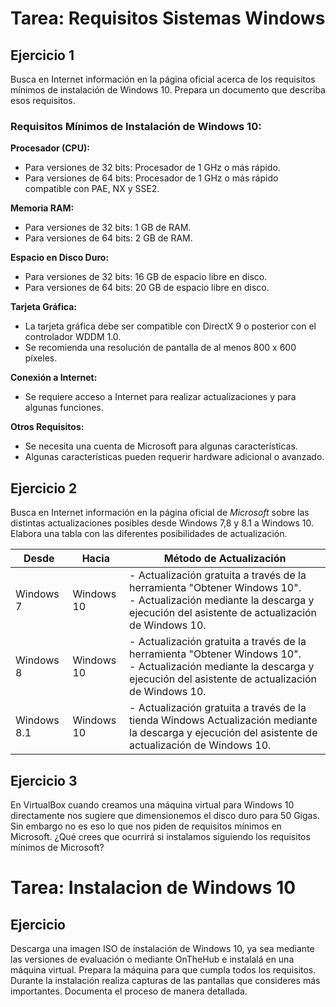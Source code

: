 
# Tarea: Requisitos Sistemas Windows

## Ejercicio 1

Busca en Internet información en la página oficial acerca de los requisitos mínimos de instalación de Windows 10. Prepara un documento que describa esos requisitos.

### Requisitos Mínimos de Instalación de Windows 10:

 **Procesador (CPU):**
   - Para versiones de 32 bits: Procesador de 1 GHz o más rápido.
   - Para versiones de 64 bits: Procesador de 1 GHz o más rápido compatible con PAE, NX y SSE2.

 **Memoria RAM:**
   - Para versiones de 32 bits: 1 GB de RAM.
   - Para versiones de 64 bits: 2 GB de RAM.

 **Espacio en Disco Duro:**
   - Para versiones de 32 bits: 16 GB de espacio libre en disco.
   - Para versiones de 64 bits: 20 GB de espacio libre en disco.

 **Tarjeta Gráfica:**
   - La tarjeta gráfica debe ser compatible con DirectX 9 o posterior con el controlador WDDM 1.0.
   - Se recomienda una resolución de pantalla de al menos 800 x 600 píxeles.

 **Conexión a Internet:**
   - Se requiere acceso a Internet para realizar actualizaciones y para algunas funciones.

 **Otros Requisitos:**
   - Se necesita una cuenta de Microsoft para algunas características.
   - Algunas características pueden requerir hardware adicional o avanzado.


## Ejercicio 2

Busca en Internet información en la página oficial de *Microsoft* sobre las distintas actualizaciones posibles desde Windows 7,8 y 8.1 a Windows 10. Elabora una tabla con las diferentes posibilidades de actualización.

| Desde          | Hacia       | Método de Actualización          |
|----------------|-------------|----------------------------------|
| Windows 7      | Windows 10  | - Actualización gratuita a través de la herramienta "Obtener Windows 10".<br>- Actualización mediante la descarga y ejecución del asistente de actualización de Windows 10. |
| Windows 8      | Windows 10  | - Actualización gratuita a través de la herramienta "Obtener Windows 10".<br>- Actualización mediante la descarga y ejecución del asistente de actualización de Windows 10. |
| Windows 8.1    | Windows 10  | - Actualización gratuita a través de la tienda Windows Actualización mediante la descarga y ejecución del asistente de actualización de Windows 10. |

## Ejercicio 3

En VirtualBox cuando creamos una máquina virtual para Windows 10 directamente nos sugiere que dimensionemos el disco duro para 50 Gigas. Sin embargo no es eso lo que nos piden de requisitos mínimos en Microsoft. ¿Qué crees que ocurrirá si instalamos siguiendo los requisitos mínimos de Microsoft?

# Tarea: Instalacion de Windows 10

## Ejercicio

Descarga una imagen ISO de instalación de Windows 10, ya sea mediante las versiones de evaluación o mediante OnTheHub e instalalá en una máquina virtual. Prepara la máquina para que cumpla todos los requisitos. Durante la instalación realiza capturas de las pantallas que consideres más importantes. Documenta el proceso de manera detallada.
